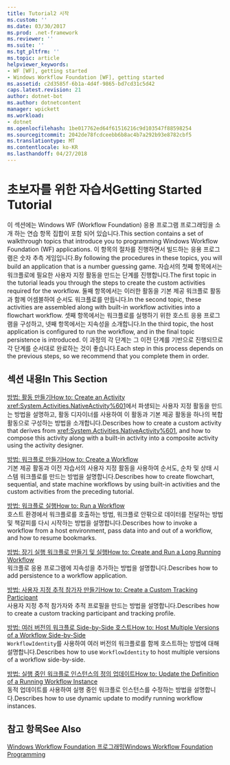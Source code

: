 ```yaml
---
title: Tutorial2 시작
ms.custom: ''
ms.date: 03/30/2017
ms.prod: .net-framework
ms.reviewer: ''
ms.suite: ''
ms.tgt_pltfrm: ''
ms.topic: article
helpviewer_keywords:
- WF [WF], getting started
- Windows Workflow Foundation [WF], getting started
ms.assetid: c2d3585f-6b1a-4d4f-9865-bd7cd31c5d42
caps.latest.revision: 21
author: dotnet-bot
ms.author: dotnetcontent
manager: wpickett
ms.workload:
- dotnet
ms.openlocfilehash: 1be017762ed64f61516216c9d103547f88598254
ms.sourcegitcommit: 2042de78fcdceebb6b8ac4b7a292b93e8782cbf5
ms.translationtype: MT
ms.contentlocale: ko-KR
ms.lasthandoff: 04/27/2018
---
```

# <a name="getting-started-tutorial"></a><span data-ttu-id="03a44-102">초보자를 위한 자습서</span><span class="sxs-lookup"><span data-stu-id="03a44-102">Getting Started Tutorial</span></span>
<span data-ttu-id="03a44-103">이 섹션에는 Windows WF (Workflow Foundation) 응용 프로그램 프로그래밍을 소개 하는 연습 항목 집합이 포함 되어 있습니다.</span><span class="sxs-lookup"><span data-stu-id="03a44-103">This section contains a set of walkthrough topics that introduce you to programming Windows Workflow Foundation (WF) applications.</span></span> <span data-ttu-id="03a44-104">이 항목의 절차를 진행하면서 빌드하는 응용 프로그램은 숫자 추측 게임입니다.</span><span class="sxs-lookup"><span data-stu-id="03a44-104">By following the procedures in these topics, you will build an application that is a number guessing game.</span></span> <span data-ttu-id="03a44-105">자습서의 첫째 항목에서는 워크플로에 필요한 사용자 지정 활동을 만드는 단계를 진행합니다.</span><span class="sxs-lookup"><span data-stu-id="03a44-105">The first topic in the tutorial leads you through the steps to create the custom activities required for the workflow.</span></span> <span data-ttu-id="03a44-106">둘째 항목에서는 이러한 활동을 기본 제공 워크플로 활동과 함께 어셈블하여 순서도 워크플로를 만듭니다.</span><span class="sxs-lookup"><span data-stu-id="03a44-106">In the second topic, these activities are assembled along with built-in workflow activities into a flowchart workflow.</span></span> <span data-ttu-id="03a44-107">셋째 항목에서는 워크플로를 실행하기 위한 호스트 응용 프로그램을 구성하고, 넷째 항목에서는 지속성을 소개합니다.</span><span class="sxs-lookup"><span data-stu-id="03a44-107">In the third topic, the host application is configured to run the workflow, and in the final topic persistence is introduced.</span></span> <span data-ttu-id="03a44-108">이 과정의 각 단계는 그 이전 단계를 기반으로 진행되므로 각 단계를 순서대로 완료하는 것이 좋습니다.</span><span class="sxs-lookup"><span data-stu-id="03a44-108">Each step in this process depends on the previous steps, so we recommend that you complete them in order.</span></span>  
  
## <a name="in-this-section"></a><span data-ttu-id="03a44-109">섹션 내용</span><span class="sxs-lookup"><span data-stu-id="03a44-109">In This Section</span></span>  
 [<span data-ttu-id="03a44-110">방법: 활동 만들기</span><span class="sxs-lookup"><span data-stu-id="03a44-110">How to: Create an Activity</span></span>](../../../docs/framework/windows-workflow-foundation/how-to-create-an-activity.md)  
 <span data-ttu-id="03a44-111"><xref:System.Activities.NativeActivity%601>에서 파생되는 사용자 지정 활동을 만드는 방법을 설명하고, 활동 디자이너를 사용하여 이 활동과 기본 제공 활동을 하나의 복합 활동으로 구성하는 방법을 소개합니다.</span><span class="sxs-lookup"><span data-stu-id="03a44-111">Describes how to create a custom activity that derives from <xref:System.Activities.NativeActivity%601>, and how to compose this activity along with a built-in activity into a composite activity using the activity designer.</span></span>  
  
 [<span data-ttu-id="03a44-112">방법: 워크플로 만들기</span><span class="sxs-lookup"><span data-stu-id="03a44-112">How to: Create a Workflow</span></span>](../../../docs/framework/windows-workflow-foundation/how-to-create-a-workflow.md)  
 <span data-ttu-id="03a44-113">기본 제공 활동과 이전 자습서의 사용자 지정 활동을 사용하여 순서도, 순차 및 상태 시스템 워크플로를 만드는 방법을 설명합니다.</span><span class="sxs-lookup"><span data-stu-id="03a44-113">Describes how to create flowchart, sequential, and state machine workflows by using built-in activities and the custom activities from the preceding tutorial.</span></span>  
  
 [<span data-ttu-id="03a44-114">방법: 워크플로 실행</span><span class="sxs-lookup"><span data-stu-id="03a44-114">How to: Run a Workflow</span></span>](../../../docs/framework/windows-workflow-foundation/how-to-run-a-workflow.md)  
 <span data-ttu-id="03a44-115">호스트 환경에서 워크플로를 호출하는 방법, 워크플로 안팎으로 데이터를 전달하는 방법 및 책갈피를 다시 시작하는 방법을 설명합니다.</span><span class="sxs-lookup"><span data-stu-id="03a44-115">Describes how to invoke a workflow from a host environment, pass data into and out of a workflow, and how to resume bookmarks.</span></span>  
  
 [<span data-ttu-id="03a44-116">방법: 장기 실행 워크플로 만들기 및 실행</span><span class="sxs-lookup"><span data-stu-id="03a44-116">How to: Create and Run a Long Running Workflow</span></span>](../../../docs/framework/windows-workflow-foundation/how-to-create-and-run-a-long-running-workflow.md)  
 <span data-ttu-id="03a44-117">워크플로 응용 프로그램에 지속성을 추가하는 방법을 설명합니다.</span><span class="sxs-lookup"><span data-stu-id="03a44-117">Describes how to add persistence to a workflow application.</span></span>  
  
 [<span data-ttu-id="03a44-118">방법: 사용자 지정 추적 참가자 만들기</span><span class="sxs-lookup"><span data-stu-id="03a44-118">How to: Create a Custom Tracking Participant</span></span>](../../../docs/framework/windows-workflow-foundation/how-to-create-a-custom-tracking-participant.md)  
 <span data-ttu-id="03a44-119">사용자 지정 추적 참가자와 추적 프로필을 만드는 방법을 설명합니다.</span><span class="sxs-lookup"><span data-stu-id="03a44-119">Describes how to create a custom tracking participant and tracking profile.</span></span>  
  
 [<span data-ttu-id="03a44-120">방법: 여러 버전의 워크플로 Side-by-Side 호스트</span><span class="sxs-lookup"><span data-stu-id="03a44-120">How to: Host Multiple Versions of a Workflow Side-by-Side</span></span>](../../../docs/framework/windows-workflow-foundation/how-to-host-multiple-versions-of-a-workflow-side-by-side.md)  
 <span data-ttu-id="03a44-121">`WorkflowIdentity`를 사용하여 여러 버전의 워크플로를 함께 호스트하는 방법에 대해 설명합니다.</span><span class="sxs-lookup"><span data-stu-id="03a44-121">Describes how to use `WorkflowIdentity` to host multiple versions of a workflow side-by-side.</span></span>  
  
 [<span data-ttu-id="03a44-122">방법: 실행 중인 워크플로 인스턴스의 정의 업데이트</span><span class="sxs-lookup"><span data-stu-id="03a44-122">How to: Update the Definition of a Running Workflow Instance</span></span>](../../../docs/framework/windows-workflow-foundation/how-to-update-the-definition-of-a-running-workflow-instance.md)  
 <span data-ttu-id="03a44-123">동적 업데이트를 사용하여 실행 중인 워크플로 인스턴스를 수정하는 방법을 설명합니다.</span><span class="sxs-lookup"><span data-stu-id="03a44-123">Describes how to use dynamic update to modify running workflow instances.</span></span>  
  
## <a name="see-also"></a><span data-ttu-id="03a44-124">참고 항목</span><span class="sxs-lookup"><span data-stu-id="03a44-124">See Also</span></span>  
 [<span data-ttu-id="03a44-125">Windows Workflow Foundation 프로그래밍</span><span class="sxs-lookup"><span data-stu-id="03a44-125">Windows Workflow Foundation Programming</span></span>](../../../docs/framework/windows-workflow-foundation/programming.md)
